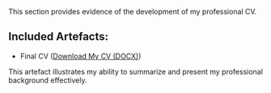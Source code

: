 This section provides evidence of the development of my professional CV.

## Included Artefacts:
- Final CV ([Download My CV (DOCX)](222016299_CV.docx))

This artefact illustrates my ability to summarize and present my professional background effectively.
